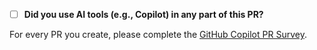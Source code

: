 - [ ] **Did you use AI tools (e.g., Copilot) in any part of this PR?**
      
For every PR you create, please complete the [GitHub Copilot PR Survey](https://forms.microsoft.com/r/WCVfYrb8sv).
